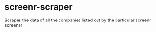 # screenr-scraper
 Scrapes the data of all the companies listed out by the particular screenr screener
